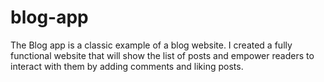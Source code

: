 # blog-app
The Blog app is a classic example of a blog website. I created a fully functional website that will show the list of posts and empower readers to interact with them by adding comments and liking posts.
